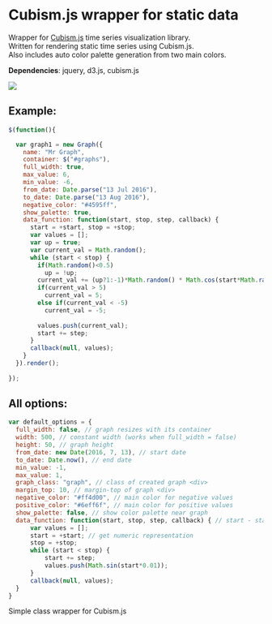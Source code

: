 # Cubism.js wrapper for static data
Wrapper for [Cubism.js](https://square.github.io/cubism/) time series visualization library.  
Written for rendering static time series using Cubism.js.  
Also includes auto color palette generation from two main colors.

**Dependencies**: jquery, d3.js, cubism.js

![](https://github.com/TrueGuy/cubismjs_wrapper/raw/master/screenshots/screenshot_1.png)

## Example:

``` javascript
$(function(){

  var graph1 = new Graph({
    name: "Mr Graph",
    container: $("#graphs"),
    full_width: true,
    max_value: 6,
    min_value: -6,
    from_date: Date.parse("13 Jul 2016"),
    to_date: Date.parse("13 Aug 2016"),
    negative_color: "#4595ff",
    show_palette: true,
    data_function: function(start, stop, step, callback) {
      start = +start, stop = +stop;
      var values = [];
      var up = true;
      var current_val = Math.random();
      while (start < stop) {
        if(Math.random()<0.5)
          up = !up;
        current_val += (up?1:-1)*Math.random() * Math.cos(start*Math.random());
        if(current_val > 5)
          current_val = 5;
        else if(current_val < -5)
          current_val = -5;
  
        values.push(current_val);
        start += step;
      }
      callback(null, values);
    }
  }).render();
  
});
```

## All options:
``` javascript
var default_options = {
  full_width: false, // graph resizes with its container
  width: 500, // constant width (works when full_width = false)
  height: 50, // graph height 
  from_date: new Date(2016, 7, 13), // start date
  to_date: Date.now(), // end date
  min_value: -1, 
  max_value: 1,
  graph_class: "graph", // class of created graph <div>
  margin_top: 10, // margin-top of graph <div>
  negative_color: "#ff4d00", // main color for negative values
  positive_color: "#6eff6f", // main color for positive values
  show_palette: false, // show color palette near graph
  data_function: function(start, stop, step, callback) { // start - start date, stop - end date
      var values = [];
      start = +start; // get numeric representation
      stop = +stop;
      while (start < stop) {
          start += step;
          values.push(Math.sin(start*0.01));
      }
      callback(null, values);
  }
}
```

Simple class wrapper for Cubism.js
